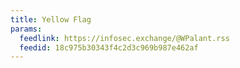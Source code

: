 ```yaml
---
title: Yellow Flag
params:
  feedlink: https://infosec.exchange/@WPalant.rss
  feedid: 18c975b30343f4c2d3c969b987e462af
---
```

